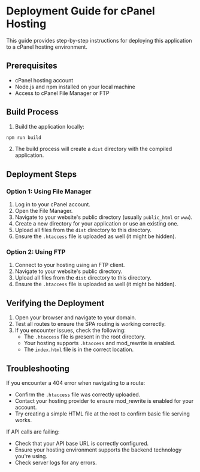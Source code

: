 
# Deployment Guide for cPanel Hosting

This guide provides step-by-step instructions for deploying this application to a cPanel hosting environment.

## Prerequisites
- cPanel hosting account
- Node.js and npm installed on your local machine
- Access to cPanel File Manager or FTP

## Build Process

1. Build the application locally:
```bash
npm run build
```

2. The build process will create a `dist` directory with the compiled application.

## Deployment Steps

### Option 1: Using File Manager
1. Log in to your cPanel account.
2. Open the File Manager.
3. Navigate to your website's public directory (usually `public_html` or `www`).
4. Create a new directory for your application or use an existing one.
5. Upload all files from the `dist` directory to this directory.
6. Ensure the `.htaccess` file is uploaded as well (it might be hidden).

### Option 2: Using FTP
1. Connect to your hosting using an FTP client.
2. Navigate to your website's public directory.
3. Upload all files from the `dist` directory to this directory.
4. Ensure the `.htaccess` file is uploaded as well (it might be hidden).

## Verifying the Deployment

1. Open your browser and navigate to your domain.
2. Test all routes to ensure the SPA routing is working correctly.
3. If you encounter issues, check the following:
   - The `.htaccess` file is present in the root directory.
   - Your hosting supports `.htaccess` and mod_rewrite is enabled.
   - The `index.html` file is in the correct location.

## Troubleshooting

If you encounter a 404 error when navigating to a route:
- Confirm the `.htaccess` file was correctly uploaded.
- Contact your hosting provider to ensure mod_rewrite is enabled for your account.
- Try creating a simple HTML file at the root to confirm basic file serving works.

If API calls are failing:
- Check that your API base URL is correctly configured.
- Ensure your hosting environment supports the backend technology you're using.
- Check server logs for any errors.
